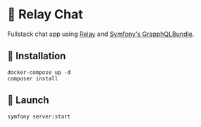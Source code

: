 # :speech_balloon: Relay Chat

Fullstack chat app using [Relay](https://relay.dev/) and [Symfony's GrapphQLBundle](https://github.com/overblog/GraphQLBundle).

## :wrench: Installation

```shell
docker-compose up -d
composer install
```

## :rocket: Launch
```shell
symfony server:start
```
